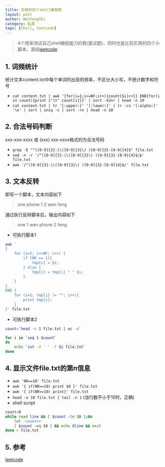 ```yaml
---
title: 实用的四个shell编程题
layout: post
author: WenfengShi
category: 私库
tags: [shell, leetcode]
---
```


> 4个用来测试自己shell编程能力的题(面试题)，同时也是比较实用的四个小脚本。源自[leetcode](https://leetcode.com/problemset/shell/)


## 1. 词频统计
统计文本content.txt中每个单词的出现的频率，不区分大小写，不统计数字和符号
- `cat content.txt | awk '{for(i=1;i<=NF;i++){count[$i]++}} END{for(i in count){print i"\t" count[i]}}' | sort -k2nr | head -n 10`
- `cat content.txt | tr '[:upper:]' '[:lower:]' | tr -cs '[:alpha:]' '\n' | sort | uniq -c | sort -rn | head -n 10`


## 2. 合法号码判断
xxx-xxx-xxxx 或 (xxx) xxx-xxxx格式的为合法号码
- `grep -E "^([0-9]{3}-|\([0-9]{3}\) )[0-9]{3}-[0-9]{4}$" file.txt`
- `sed -n -r '/^([0-9]{3}-|\([0-9]{3}\) )[0-9]{3}-[0-9]{4}$/p' file.txt`
- `awk '/^([0-9]{3}-|\([0-9]{3}\) )[0-9]{3}-[0-9]{4}$/' file.txt`


## 3. 文本反转
即写一个脚本，文本内容如下

> one phone
> 1 2
> wen feng 

通过执行反转脚本后，输出内容如下
> one 1 wen
> phone 2 feng

- 可执行脚本1

``` bash
awk '
{
    for (i=1; i<=NF; i++) {
        if (NR == 1){
            tmp[i] = $i;
        } else {
            tmp[i] = tmp[i] " " $i;
        }
    }
}
END {
    for (i=1; tmp[i] != ""; i++){
        print tmp[i];
    }
}' file.txt

```

- 可执行脚本2

``` bash
count=`head -n 1 file.txt | wc -w`

for i in `seq 1 $count`
do
    echo `cut -d ' ' -f $i file.txt`
done

```


## 4. 显示文件file.txt的第n信息
- `awk 'NR==10' file.txt`
- `awk '{ if(NR==10) print $0 }' file.txt`
- `awk '{ if(NR==10) print}' file.txt`
- `head -n 10 file.txt | tail -n 1` (当行数不小于10时，正确)
- shell script

```bash
count=0
while read line && [ $count -le 10 ];do
    let 'count++'
    [ $count -eq 10 ] && echo $line && exit
done < file.txt
```

## 5. 参考
[leetcode](https://leetcode.com/problemset/shell/)
